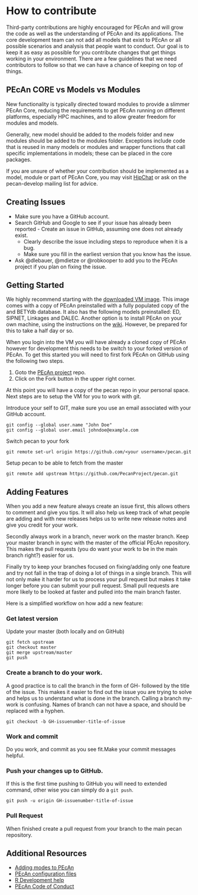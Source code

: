 # How to contribute

Third-party contributions are highly encouraged for PEcAn and will grow the code as well as the understanding of PEcAn and its applications. 
The core development team can not add all models that exist to PEcAn or all possible scenarios and analysis that people want to conduct. 
Our goal is to keep it as easy as possible for you contribute changes that get things working in your environment. 
There are a few guidelines that we need contributors to follow so that we can have a chance of keeping on top of things.

## PEcAn CORE vs Models vs Modules

New functionality is typically directed toward modules to provide a slimmer PEcAn Core, reducing the requirements to get PEcAn running on different platforms, especially HPC machines, and to allow greater freedom for modules and models.

Generally, new model should be added to the models folder and new modules should be added to the modules folder. 
Exceptions include code that is reused in many models or modules and wrapper functions that call specific implementations in models; these can be placed in the core packages.

If you are unsure of whether your contribution should be implemented as a model, module or part of PEcAn Core, you may visit [HipChat](https://hipchat.ncsa.illinois.edu/gW51EFhtT) or ask on the pecan-develop mailing list for advice.

## Creating Issues

- Make sure you have a GitHub account.
- Search GitHub and Google to see if your issue has already been reported
        - Create an issue in GitHub, assuming one does not already exist.
	- Clearly describe the issue including steps to reproduce when it is a bug.
	- Make sure you fill in the earliest version that you know has the issue.
- Ask @dlebauer, @mdietze or @robkooper to add you to the PEcAn project if you plan on fixing the issue.

## Getting Started

We highly recommend starting with the [downloaded VM image](http://opensource.ncsa.illinois.edu/projects/artifacts.php?key=PECAN). This image comes with a copy of PEcAn preinstalled with a fully populated copy of the and BETYdb database. 
It also has the following models preinstalled: ED, SIPNET, Linkages and DALEC. 
Another option is to install PEcAn on your own machine, using the instructions on the [wiki](https://github.com/PecanProject/pecan/wiki/Installing-PEcAn). However, be prepared for this to take a half day or so.

When you login into the VM you will have already a cloned copy of PEcAn however for development this needs to be switch to your forked version of PEcAn. To get this started you will need to first fork PEcAn on GitHub using the following two steps.

1. Goto the [PEcAn project](https://github.com/PecanProject/pecan) repo.
2. Click on the Fork button in the upper right corner.

At this point you will have a copy of the pecan repo in your personal space. Next steps are to setup the VM for you to work with git.

Introduce your self to GIT, make sure you use an email associated with your GitHub account.
```
git config --global user.name "John Doe"
git config --global user.email johndoe@example.com
```

Switch pecan to your fork
```
git remote set-url origin https://github.com/<your username>/pecan.git
```

Setup pecan to be able to fetch from the master
```
git remote add upstream https://github.com/PecanProject/pecan.git
```

## Adding Features

When you add a new feature always create an issue first, this allows others to comment and give you tips. It will also help us keep track of what people are adding and with new releases helps us to write new release notes and give you credit for your work.

Secondly always work in a  branch, never work on the master branch. Keep your master branch in sync with the master of the official PEcAn repository. This makes the pull requests (you do want your work to be in the main branch right?) easier for us.

Finally try to keep your branches focused on fixing/adding only one feature and try not fall in the trap of doing a lot of things in a  single branch. This will not only make it harder for us to process your pull request but makes it take longer before you can submit your pull request. Small pull requests are more likely to be looked at faster and pulled into the main branch faster.

Here is a simplified workflow on how add a new feature:

### Get latest version

Update your master (both locally and on GitHub)

```
git fetch upstream
git checkout master
git merge upstream/master
git push
```

### Create a branch to do your work.

A good practice is to call the branch in the form of GH-<issue-number> followed by the title of the issue. This makes it easier to find out the issue you are trying to solve and helps us to understand what is done in the branch. Calling a branch my-work is confusing. Names of branch can not have a space, and should be replaced with a hyphen.

```
git checkout -b GH-issuenumber-title-of-issue
```

### Work and commit

Do you work, and commit as you see fit.Make your commit messages helpful. 

### Push your changes up to GitHub.

If this is the first time pushing to GitHub you will need to extended command, other wise you can simply do a `git push`.

```
git push -u origin GH-issuenumber-title-of-issue
```

### Pull Request

 When finished create a pull request from your branch to the main pecan repository.

## Additional Resources

- [Adding modes to PEcAn](https://github.com/PecanProject/pecan/wiki/Adding-an-Ecosystem-Model)
- [PEcAn configuration files](https://github.com/PecanProject/pecan/wiki/Configuration-Files)
- [R Development help](https://github.com/PecanProject/pecan/wiki/Development#r-development)
- [PEcAn Code of Conduct](https://github.com/PecanProject/pecan/wiki/Code-of-Conduct)
